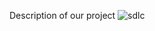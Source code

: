 Description of our project
![sdlc](https://user-images.githubusercontent.com/91862969/148518724-91d5a0c9-5d0a-4e73-82ec-1adba59abd51.JPG)
